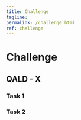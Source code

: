 ```yaml
---
title: Challenge
tagline: 
permalink: /challenge.html
ref: challenge
---
```


# Challenge

## QALD - X

### Task 1

### Task 2
